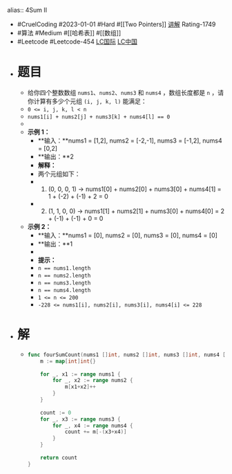alias:: 4Sum II

- #CruelCoding #2023-01-01 #Hard #[[Two Pointers]] [讲解](https://youtu.be/stXRx71prEE) Rating-1749
- #算法 #Medium #[[哈希表]] #[[数组]]
- #Leetcode #Leetcode-454 [LC国际](https://leetcode.com/problems/4sum-ii/) [LC中国](https://leetcode.cn/problems/4sum-ii/)
- # 题目
	- 给你四个整数数组 `nums1`、`nums2`、`nums3` 和 `nums4` ，数组长度都是 `n` ，请你计算有多少个元组 `(i, j, k, l)` 能满足：
	- `0 <= i, j, k, l < n`
	- `nums1[i] + nums2[j] + nums3[k] + nums4[l] == 0`
	-
	- **示例 1：**
		- **输入：**nums1 = [1,2], nums2 = [-2,-1], nums3 = [-1,2], nums4 = [0,2]
		- **输出：**2
		- **解释：**
		- 两个元组如下：
		- 1. (0, 0, 0, 1) -> nums1[0] + nums2[0] + nums3[0] + nums4[1] = 1 + (-2) + (-1) + 2 = 0
		- 2. (1, 1, 0, 0) -> nums1[1] + nums2[1] + nums3[0] + nums4[0] = 2 + (-1) + (-1) + 0 = 0
	- **示例 2：**
		- **输入：**nums1 = [0], nums2 = [0], nums3 = [0], nums4 = [0]
		- **输出：**1
		-
		- **提示：**
		- `n == nums1.length`
		- `n == nums2.length`
		- `n == nums3.length`
		- `n == nums4.length`
		- `1 <= n <= 200`
		- `-228 <= nums1[i], nums2[i], nums3[i], nums4[i] <= 228`
- # 解
	- ```go
	  func fourSumCount(nums1 []int, nums2 []int, nums3 []int, nums4 []int) int {
	      m := map[int]int{}
	      
	      for _, x1 := range nums1 {
	          for _, x2 := range nums2 {
	              m[x1+x2]++
	          }
	      }
	      
	      count := 0
	      for _, x3 := range nums3 {
	          for _, x4 := range nums4 {
	              count += m[-(x3+x4)]
	          }
	      }
	      
	      return count
	  }
	  ```